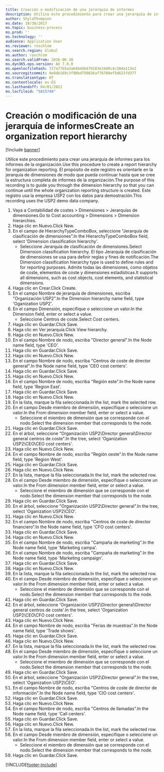 ```yaml
---
title: Creación o modificación de una jerarquía de informes
description: Utilice este procedimiento para crear una jerarquía de informes para los informes de la organización.
author: ShylaThompson
ms.date: 10/30/2017
ms.topic: business-process
ms.prod: ''
ms.technology: ''
audience: Application User
ms.reviewer: roschlom
ms.search.region: Global
ms.author: roschlom
ms.search.validFrom: 2016-06-30
ms.dyn365.ops.version: AX 7.0.0
ms.openlocfilehash: 727a77b5a3a64bd4b679103e24d8c4c384a113e2
ms.sourcegitcommit: 0e8db169c3f90bd750826af76709ef5d621fd377
ms.translationtype: HT
ms.contentlocale: es-ES
ms.lasthandoff: 04/01/2021
ms.locfileid: "5815749"
---
```

# <a name="create-an-organization-report-hierarchy"></a><span data-ttu-id="21d52-103">Creación o modificación de una jerarquía de informes</span><span class="sxs-lookup"><span data-stu-id="21d52-103">Create an organization report hierarchy</span></span>

[!include [banner](../../includes/banner.md)]

<span data-ttu-id="21d52-104">Utilice este procedimiento para crear una jerarquía de informes para los informes de la organización.</span><span class="sxs-lookup"><span data-stu-id="21d52-104">Use this procedure to create a report hierarchy for organization reporting.</span></span> <span data-ttu-id="21d52-105">El propósito de este registro es orientarle en la jerarquía de dimensiones de modo que pueda continuar hasta que se cree la estructura completa de informes de la organización.</span><span class="sxs-lookup"><span data-stu-id="21d52-105">The purpose of this recording is to guide you through the dimension hierarchy so that you can continue until the whole organization reporting structure is created.</span></span> <span data-ttu-id="21d52-106">Este registro usa la empresa USP2 con los datos para demostración.</span><span class="sxs-lookup"><span data-stu-id="21d52-106">This recording uses the USP2 demo data company.</span></span>

1. <span data-ttu-id="21d52-107">Vaya a Contabilidad de costes > Dimensiones > Jerarquías de dimensiones.</span><span class="sxs-lookup"><span data-stu-id="21d52-107">Go to Cost accounting > Dimensions > Dimension hierarchies.</span></span>
2. <span data-ttu-id="21d52-108">Haga clic en Nuevo.</span><span class="sxs-lookup"><span data-stu-id="21d52-108">Click New.</span></span>
3. <span data-ttu-id="21d52-109">En el campo de HierarchyTypeComboBox, seleccione “Jerarquía de clasificación de dimensiones”.</span><span class="sxs-lookup"><span data-stu-id="21d52-109">In the HierarchyTypeComboBox field, select 'Dimension classification hierarchy'.</span></span>
    * <span data-ttu-id="21d52-110">Seleccione Jerarquía de clasificación de dimensiones.</span><span class="sxs-lookup"><span data-stu-id="21d52-110">Select Dimension classification hierarchy.</span></span> <span data-ttu-id="21d52-111">El tipo Jerarquía de clasificación de dimensiones se usa para definir reglas y fines de notificación.</span><span class="sxs-lookup"><span data-stu-id="21d52-111">The Dimension classification hierarchy type is used to define rules and for reporting purposes.</span></span> <span data-ttu-id="21d52-112">Admite todas las dimensiones, como objetos de coste, elementos de coste y dimensiones estadísticas.</span><span class="sxs-lookup"><span data-stu-id="21d52-112">It supports all dimensions, such as cost objects, cost elements, and statistical dimensions.</span></span>  
4. <span data-ttu-id="21d52-113">Haga clic en Crear.</span><span class="sxs-lookup"><span data-stu-id="21d52-113">Click Create.</span></span>
5. <span data-ttu-id="21d52-114">En el campo Nombre de jerarquía de dimensiones, escriba "Organización USP2".</span><span class="sxs-lookup"><span data-stu-id="21d52-114">In the Dimension hierarchy name field, type 'Oganization USP2'.</span></span>
6. <span data-ttu-id="21d52-115">En el campo Dimensión, especifique o seleccione un valor.</span><span class="sxs-lookup"><span data-stu-id="21d52-115">In the Dimension field, enter or select a value.</span></span>
    * <span data-ttu-id="21d52-116">Seleccione Centros de coste.</span><span class="sxs-lookup"><span data-stu-id="21d52-116">Select Cost centers.</span></span>  
7. <span data-ttu-id="21d52-117">Haga clic en Guardar.</span><span class="sxs-lookup"><span data-stu-id="21d52-117">Click Save.</span></span>
8. <span data-ttu-id="21d52-118">Haga clic en Ver jerarquía.</span><span class="sxs-lookup"><span data-stu-id="21d52-118">Click View hierarchy.</span></span>
9. <span data-ttu-id="21d52-119">Haga clic en Nuevo.</span><span class="sxs-lookup"><span data-stu-id="21d52-119">Click New.</span></span>
10. <span data-ttu-id="21d52-120">En el campo Nombre de nodo, escriba "Director general".</span><span class="sxs-lookup"><span data-stu-id="21d52-120">In the Node name field, type 'CEO'.</span></span>
11. <span data-ttu-id="21d52-121">Haga clic en Guardar.</span><span class="sxs-lookup"><span data-stu-id="21d52-121">Click Save.</span></span>
12. <span data-ttu-id="21d52-122">Haga clic en Nuevo.</span><span class="sxs-lookup"><span data-stu-id="21d52-122">Click New.</span></span>
13. <span data-ttu-id="21d52-123">En el campo Nombre de nodo, escriba "Centros de coste de director general".</span><span class="sxs-lookup"><span data-stu-id="21d52-123">In the Node name field, type 'CEO cost centers'.</span></span>
14. <span data-ttu-id="21d52-124">Haga clic en Guardar.</span><span class="sxs-lookup"><span data-stu-id="21d52-124">Click Save.</span></span>
15. <span data-ttu-id="21d52-125">Haga clic en Nuevo.</span><span class="sxs-lookup"><span data-stu-id="21d52-125">Click New.</span></span>
16. <span data-ttu-id="21d52-126">En el campo Nombre de nodo, escriba "Región este".</span><span class="sxs-lookup"><span data-stu-id="21d52-126">In the Node name field, type 'Region East'.</span></span>
17. <span data-ttu-id="21d52-127">Haga clic en Guardar.</span><span class="sxs-lookup"><span data-stu-id="21d52-127">Click Save.</span></span>
18. <span data-ttu-id="21d52-128">Haga clic en Nuevo.</span><span class="sxs-lookup"><span data-stu-id="21d52-128">Click New.</span></span>
19. <span data-ttu-id="21d52-129">En la lista, marque la fila seleccionada.</span><span class="sxs-lookup"><span data-stu-id="21d52-129">In the list, mark the selected row.</span></span>
20. <span data-ttu-id="21d52-130">En el campo Desde miembro de dimensión, especifique o seleccione un valor.</span><span class="sxs-lookup"><span data-stu-id="21d52-130">In the From dimension member field, enter or select a value.</span></span>
    * <span data-ttu-id="21d52-131">Seleccione el miembro de dimensión que se corresponde con el nodo.</span><span class="sxs-lookup"><span data-stu-id="21d52-131">Select the dimension member that corresponds to the node.</span></span>  
21. <span data-ttu-id="21d52-132">Haga clic en Guardar.</span><span class="sxs-lookup"><span data-stu-id="21d52-132">Click Save.</span></span>
22. <span data-ttu-id="21d52-133">En el árbol, seleccione “Organización USP2\Director general\Director general centros de coste".</span><span class="sxs-lookup"><span data-stu-id="21d52-133">In the tree, select 'Oganization USP2\CEO\CEO cost centers'.</span></span>
23. <span data-ttu-id="21d52-134">Haga clic en Nuevo.</span><span class="sxs-lookup"><span data-stu-id="21d52-134">Click New.</span></span>
24. <span data-ttu-id="21d52-135">En el campo Nombre de nodo, escriba "Región oeste".</span><span class="sxs-lookup"><span data-stu-id="21d52-135">In the Node name field, type 'Region West'.</span></span>
25. <span data-ttu-id="21d52-136">Haga clic en Guardar.</span><span class="sxs-lookup"><span data-stu-id="21d52-136">Click Save.</span></span>
26. <span data-ttu-id="21d52-137">Haga clic en Nuevo.</span><span class="sxs-lookup"><span data-stu-id="21d52-137">Click New.</span></span>
27. <span data-ttu-id="21d52-138">En la lista, marque la fila seleccionada.</span><span class="sxs-lookup"><span data-stu-id="21d52-138">In the list, mark the selected row.</span></span>
28. <span data-ttu-id="21d52-139">En el campo Desde miembro de dimensión, especifique o seleccione un valor.</span><span class="sxs-lookup"><span data-stu-id="21d52-139">In the From dimension member field, enter or select a value.</span></span>
    * <span data-ttu-id="21d52-140">Seleccione el miembro de dimensión que se corresponde con el nodo.</span><span class="sxs-lookup"><span data-stu-id="21d52-140">Select the dimension member that corresponds to the node.</span></span>  
29. <span data-ttu-id="21d52-141">Haga clic en Guardar.</span><span class="sxs-lookup"><span data-stu-id="21d52-141">Click Save.</span></span>
30. <span data-ttu-id="21d52-142">En el árbol, seleccione "Organización USP2\Director general".</span><span class="sxs-lookup"><span data-stu-id="21d52-142">In the tree, select 'Oganization USP2\CEO'.</span></span>
31. <span data-ttu-id="21d52-143">Haga clic en Nuevo.</span><span class="sxs-lookup"><span data-stu-id="21d52-143">Click New.</span></span>
32. <span data-ttu-id="21d52-144">En el campo Nombre de nodo, escriba "Centros de coste de director financiero“.</span><span class="sxs-lookup"><span data-stu-id="21d52-144">In the Node name field, type 'CFO cost centers'.</span></span>
33. <span data-ttu-id="21d52-145">Haga clic en Guardar.</span><span class="sxs-lookup"><span data-stu-id="21d52-145">Click Save.</span></span>
34. <span data-ttu-id="21d52-146">Haga clic en Nuevo.</span><span class="sxs-lookup"><span data-stu-id="21d52-146">Click New.</span></span>
35. <span data-ttu-id="21d52-147">En el campo Nombre de nodo, escriba "Campaña de marketing".</span><span class="sxs-lookup"><span data-stu-id="21d52-147">In the Node name field, type 'Marketing campa'.</span></span>
36. <span data-ttu-id="21d52-148">En el campo Nombre de nodo, escriba "Campaña de marketing".</span><span class="sxs-lookup"><span data-stu-id="21d52-148">In the Node name field, type 'Marketing campaign'.</span></span>
37. <span data-ttu-id="21d52-149">Haga clic en Guardar.</span><span class="sxs-lookup"><span data-stu-id="21d52-149">Click Save.</span></span>
38. <span data-ttu-id="21d52-150">Haga clic en Nuevo.</span><span class="sxs-lookup"><span data-stu-id="21d52-150">Click New.</span></span>
39. <span data-ttu-id="21d52-151">En la lista, marque la fila seleccionada.</span><span class="sxs-lookup"><span data-stu-id="21d52-151">In the list, mark the selected row.</span></span>
40. <span data-ttu-id="21d52-152">En el campo Desde miembro de dimensión, especifique o seleccione un valor.</span><span class="sxs-lookup"><span data-stu-id="21d52-152">In the From dimension member field, enter or select a value.</span></span>
    * <span data-ttu-id="21d52-153">Seleccione el miembro de dimensión que se corresponde con el nodo.</span><span class="sxs-lookup"><span data-stu-id="21d52-153">Select the dimension member that corresponds to the node.</span></span>  
41. <span data-ttu-id="21d52-154">Haga clic en Guardar.</span><span class="sxs-lookup"><span data-stu-id="21d52-154">Click Save.</span></span>
42. <span data-ttu-id="21d52-155">En el árbol, seleccione 'Organización USP2\Director general\Director general centros de coste'.</span><span class="sxs-lookup"><span data-stu-id="21d52-155">In the tree, select 'Organization USP2\CEO\CFO cost centers'.</span></span>
43. <span data-ttu-id="21d52-156">Haga clic en Nuevo.</span><span class="sxs-lookup"><span data-stu-id="21d52-156">Click New.</span></span>
44. <span data-ttu-id="21d52-157">En el campo Nombre de nodo, escriba "Ferias de muestras".</span><span class="sxs-lookup"><span data-stu-id="21d52-157">In the Node name field, type 'Trade shows'.</span></span>
45. <span data-ttu-id="21d52-158">Haga clic en Guardar.</span><span class="sxs-lookup"><span data-stu-id="21d52-158">Click Save.</span></span>
46. <span data-ttu-id="21d52-159">Haga clic en Nuevo.</span><span class="sxs-lookup"><span data-stu-id="21d52-159">Click New.</span></span>
47. <span data-ttu-id="21d52-160">En la lista, marque la fila seleccionada.</span><span class="sxs-lookup"><span data-stu-id="21d52-160">In the list, mark the selected row.</span></span>
48. <span data-ttu-id="21d52-161">En el campo Desde miembro de dimensión, especifique o seleccione un valor.</span><span class="sxs-lookup"><span data-stu-id="21d52-161">In the From dimension member field, enter or select a value.</span></span>
    * <span data-ttu-id="21d52-162">Seleccione el miembro de dimensión que se corresponde con el nodo.</span><span class="sxs-lookup"><span data-stu-id="21d52-162">Select the dimension member that corresponds to the node.</span></span>  
49. <span data-ttu-id="21d52-163">Haga clic en Guardar.</span><span class="sxs-lookup"><span data-stu-id="21d52-163">Click Save.</span></span>
50. <span data-ttu-id="21d52-164">En el árbol, seleccione "Organización USP2\Director general".</span><span class="sxs-lookup"><span data-stu-id="21d52-164">In the tree, select 'Oganization USP2\CEO'.</span></span>
51. <span data-ttu-id="21d52-165">En el campo Nombre de nodo, escriba "Centros de coste de director de información".</span><span class="sxs-lookup"><span data-stu-id="21d52-165">In the Node name field, type 'CIO cost centers'.</span></span>
52. <span data-ttu-id="21d52-166">Haga clic en Guardar.</span><span class="sxs-lookup"><span data-stu-id="21d52-166">Click Save.</span></span>
53. <span data-ttu-id="21d52-167">Haga clic en Nuevo.</span><span class="sxs-lookup"><span data-stu-id="21d52-167">Click New.</span></span>
54. <span data-ttu-id="21d52-168">En el campo Nombre de nodo, escriba "Centros de llamadas".</span><span class="sxs-lookup"><span data-stu-id="21d52-168">In the Node name field, type 'Call centers'.</span></span>
55. <span data-ttu-id="21d52-169">Haga clic en Guardar.</span><span class="sxs-lookup"><span data-stu-id="21d52-169">Click Save.</span></span>
56. <span data-ttu-id="21d52-170">Haga clic en Nuevo.</span><span class="sxs-lookup"><span data-stu-id="21d52-170">Click New.</span></span>
57. <span data-ttu-id="21d52-171">En la lista, marque la fila seleccionada.</span><span class="sxs-lookup"><span data-stu-id="21d52-171">In the list, mark the selected row.</span></span>
58. <span data-ttu-id="21d52-172">En el campo Desde miembro de dimensión, especifique o seleccione un valor.</span><span class="sxs-lookup"><span data-stu-id="21d52-172">In the From dimension member field, enter or select a value.</span></span>
    * <span data-ttu-id="21d52-173">Seleccione el miembro de dimensión que se corresponde con el nodo.</span><span class="sxs-lookup"><span data-stu-id="21d52-173">Select the dimension member that corresponds to the node.</span></span>  
59. <span data-ttu-id="21d52-174">Haga clic en Guardar.</span><span class="sxs-lookup"><span data-stu-id="21d52-174">Click Save.</span></span>



[!INCLUDE[footer-include](../../../includes/footer-banner.md)]